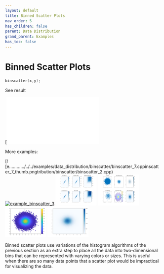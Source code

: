 ```yaml
---
layout: default
title: Binned Scatter Plots
nav_order: 5
has_children: false
parent: Data Distribution
grand_parent: Examples
has_toc: false
---
```

# Binned Scatter Plots

```cpp
binscatter(x,y);
```


See result
    
[![e../../../examples/data_distribution/binscatter/binscatter_1.cppinscatter_1.png)](examples/data_distribution/binscatter/binscatter_1.cpp)

More examples:
    
[![e............/../../examples/data_distribution/binscatter/binscatter_7.cppinscatter_7_thumb.pngtribution/binscatter/binscatter_2.cpp)  [![example_binscatter_3](docs/examples/data_distribution/binscatter/binscatter_3_thumb.png)](examples/data_distribution/binscatter/binscatter_3.cpp)  [![example_binscatter_4](docs/examples/data_distribution/binscatter/binscatter_4_thumb.png)](examples/data_distribution/binscatter/binscatter_4.cpp)  [![example_binscatter_5](docs/examples/data_distribution/binscatter/binscatter_5_thumb.png)](examples/data_distribution/binscatter/binscatter_5.cpp)  [![example_binscatter_6](docs/examples/data_distribution/binscatter/binscatter_6_thumb.png)](examples/data_distribution/binscatter/binscatter_6.cpp)  [![example_binscatter_7](docs/examples/data_distribution/binscatter/binscatter_7_thumb.png)](examples/data_distribution/binscatter/binscatter_7.cpp)
  

Binned scatter plots use variations of the histogram algorithms of the previous section as an extra step to place all the data into two-dimensional bins that can be represented with varying colors or sizes. This is useful when there are so many data points that a scatter plot would be impractical for visualizing the data.



